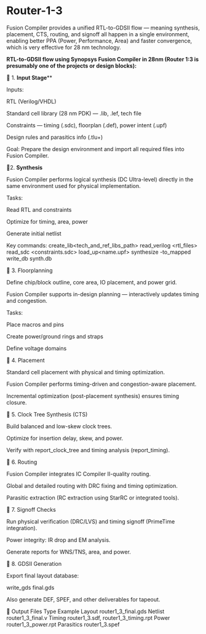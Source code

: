 # Router-1-3
Fusion Compiler provides a unified RTL-to-GDSII flow — meaning synthesis, placement, CTS, routing, and signoff all happen in a single environment, enabling better PPA (Power, Performance, Area) and faster convergence, which is very effective for 28 nm technology.

**RTL-to-GDSII flow using Synopsys Fusion Compiler in 28nm (Router 1:3 is presumably one of the projects or design blocks):**

🔹 1. **Input Stage****

Inputs:

RTL (Verilog/VHDL)

Standard cell library (28 nm PDK) — .lib, .lef, tech file

Constraints — timing (.sdc), floorplan (.def), power intent (.upf)

Design rules and parasitics info (.tlu+)

Goal: Prepare the design environment and import all required files into Fusion Compiler.

🔹2. **Synthesis**

Fusion Compiler performs logical synthesis (DC Ultra-level) directly in the same environment used for physical implementation.

Tasks:

Read RTL and constraints

Optimize for timing, area, power

Generate initial netlist

Key commands:
create_lib<tech_and_ref_libs_path>
read_verilog <rtl_files>
read_sdc <constraints.sdc>
load_up<name.upf>
synthesize -to_mapped
write_db synth.db

🔹 3. Floorplanning

Define chip/block outline, core area, IO placement, and power grid.

Fusion Compiler supports in-design planning — interactively updates timing and congestion.

Tasks:

Place macros and pins

Create power/ground rings and straps

Define voltage domains

🔹 4. Placement

Standard cell placement with physical and timing optimization.

Fusion Compiler performs timing-driven and congestion-aware placement.

Incremental optimization (post-placement synthesis) ensures timing closure.

🔹 5. Clock Tree Synthesis (CTS)

Build balanced and low-skew clock trees.

Optimize for insertion delay, skew, and power.

Verify with report_clock_tree and timing analysis (report_timing).

🔹 6. Routing

Fusion Compiler integrates IC Compiler II-quality routing.

Global and detailed routing with DRC fixing and timing optimization.

Parasitic extraction (RC extraction using StarRC or integrated tools).

🔹 7. Signoff Checks

Run physical verification (DRC/LVS) and timing signoff (PrimeTime integration).

Power integrity: IR drop and EM analysis.

Generate reports for WNS/TNS, area, and power.

🔹 8. GDSII Generation

Export final layout database:

write_gds final.gds


Also generate DEF, SPEF, and other deliverables for tapeout.

🔹 Output Files
Type	Example
Layout	router1_3_final.gds
Netlist	router1_3_final.v
Timing	router1_3.sdf, router1_3_timing.rpt
Power	router1_3_power.rpt
Parasitics	router1_3.spef
